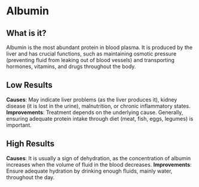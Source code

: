 # Albumin

## What is it?
Albumin is the most abundant protein in blood plasma. It is produced by the liver and has crucial functions, such as maintaining osmotic pressure (preventing fluid from leaking out of blood vessels) and transporting hormones, vitamins, and drugs throughout the body.

## Low Results
**Causes**: May indicate liver problems (as the liver produces it), kidney disease (it is lost in the urine), malnutrition, or chronic inflammatory states.
**Improvements**: Treatment depends on the underlying cause. Generally, ensuring adequate protein intake through diet (meat, fish, eggs, legumes) is important.

## High Results
**Causes**: It is usually a sign of dehydration, as the concentration of albumin increases when the volume of fluid in the blood decreases.
**Improvements**: Ensure adequate hydration by drinking enough fluids, mainly water, throughout the day.

